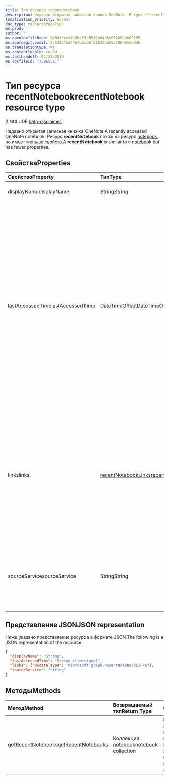 ```yaml
---
title: Тип ресурса recentNotebook
description: Недавно открытая записная книжка OneNote. Ресурс **recentNotebook** похож на ресурс notebook, но имеет меньше свойств.
localization_priority: Normal
doc_type: resourcePageType
ms.prod: ''
author: ''
ms.openlocfilehash: 948d3deed4e2bc51e95f0e04b5e962b09eb69195
ms.sourcegitcommit: 2c62457e57467b8d50f21b255b553106a9a5d8d6
ms.translationtype: MT
ms.contentlocale: ru-RU
ms.lasthandoff: 07/31/2019
ms.locfileid: "35965511"
---
```

# <a name="recentnotebook-resource-type"></a><span data-ttu-id="ecd0b-104">Тип ресурса recentNotebook</span><span class="sxs-lookup"><span data-stu-id="ecd0b-104">recentNotebook resource type</span></span>

[!INCLUDE [beta-disclaimer](../../includes/beta-disclaimer.md)]

<span data-ttu-id="ecd0b-105">Недавно открытая записная книжка OneNote.</span><span class="sxs-lookup"><span data-stu-id="ecd0b-105">A recently accessed OneNote notebook.</span></span> <span data-ttu-id="ecd0b-106">Ресурс **recentNotebook** похож на ресурс [notebook](notebook.md), но имеет меньше свойств.</span><span class="sxs-lookup"><span data-stu-id="ecd0b-106">A **recentNotebook** is similar to a [notebook](notebook.md) but has fewer properties.</span></span>

## <a name="properties"></a><span data-ttu-id="ecd0b-107">Свойства</span><span class="sxs-lookup"><span data-stu-id="ecd0b-107">Properties</span></span>
| <span data-ttu-id="ecd0b-108">Свойство</span><span class="sxs-lookup"><span data-stu-id="ecd0b-108">Property</span></span>     | <span data-ttu-id="ecd0b-109">Тип</span><span class="sxs-lookup"><span data-stu-id="ecd0b-109">Type</span></span>   |<span data-ttu-id="ecd0b-110">Описание</span><span class="sxs-lookup"><span data-stu-id="ecd0b-110">Description</span></span>|
|:---------------|:--------|:----------|
|<span data-ttu-id="ecd0b-111">displayName</span><span class="sxs-lookup"><span data-stu-id="ecd0b-111">displayName</span></span>|<span data-ttu-id="ecd0b-112">String</span><span class="sxs-lookup"><span data-stu-id="ecd0b-112">String</span></span>|<span data-ttu-id="ecd0b-113">Имя записной книжки.</span><span class="sxs-lookup"><span data-stu-id="ecd0b-113">The name of the notebook.</span></span>|
|<span data-ttu-id="ecd0b-114">lastAccessedTime</span><span class="sxs-lookup"><span data-stu-id="ecd0b-114">lastAccessedTime</span></span>|<span data-ttu-id="ecd0b-115">DateTimeOffset</span><span class="sxs-lookup"><span data-stu-id="ecd0b-115">DateTimeOffset</span></span>|<span data-ttu-id="ecd0b-116">Дата и время последнего изменения записной книжки.</span><span class="sxs-lookup"><span data-stu-id="ecd0b-116">The date and time when the notebook was last modified.</span></span> <span data-ttu-id="ecd0b-117">Метка времени представляет сведения о времени и дате с использованием формата ISO 8601 (всегда используется формат UTC).</span><span class="sxs-lookup"><span data-stu-id="ecd0b-117">The timestamp represents date and time information using ISO 8601 format and is always in UTC time.</span></span> <span data-ttu-id="ecd0b-118">Например, значение полуночи 1 января 2014 г. в формате UTC выглядит так: `'2014-01-01T00:00:00Z'`.</span><span class="sxs-lookup"><span data-stu-id="ecd0b-118">For example, midnight UTC on Jan 1, 2014 would look like this: `'2014-01-01T00:00:00Z'`.</span></span> <span data-ttu-id="ecd0b-119">Только для чтения.</span><span class="sxs-lookup"><span data-stu-id="ecd0b-119">Read-only.</span></span>|
|<span data-ttu-id="ecd0b-120">links</span><span class="sxs-lookup"><span data-stu-id="ecd0b-120">links</span></span>|[<span data-ttu-id="ecd0b-121">recentNotebookLinks</span><span class="sxs-lookup"><span data-stu-id="ecd0b-121">recentNotebookLinks</span></span>](recentnotebooklinks.md)|<span data-ttu-id="ecd0b-122">Ссылки для открытия записной книжки.</span><span class="sxs-lookup"><span data-stu-id="ecd0b-122">Links for opening the notebook.</span></span> <span data-ttu-id="ecd0b-123">Ссылка `oneNoteClientURL` открывает записную книжку в клиенте OneNote, если он установлен.</span><span class="sxs-lookup"><span data-stu-id="ecd0b-123">The `oneNoteClientURL` link opens the notebook in the OneNote client, if it's installed.</span></span> <span data-ttu-id="ecd0b-124">`oneNoteWebURL` Ссылка открывает записную книжку в OneNote в Интернете.</span><span class="sxs-lookup"><span data-stu-id="ecd0b-124">The `oneNoteWebURL` link opens the notebook in OneNote on the web.</span></span>|
|<span data-ttu-id="ecd0b-125">sourceService</span><span class="sxs-lookup"><span data-stu-id="ecd0b-125">sourceService</span></span>|<span data-ttu-id="ecd0b-126">String</span><span class="sxs-lookup"><span data-stu-id="ecd0b-126">String</span></span>|<span data-ttu-id="ecd0b-127">Внутреннее хранилище, в котором находится записная книжка (`OneDriveForBusiness` или `OneDrive`).</span><span class="sxs-lookup"><span data-stu-id="ecd0b-127">The backend store where the Notebook resides, either `OneDriveForBusiness` or `OneDrive`.</span></span>|

## <a name="json-representation"></a><span data-ttu-id="ecd0b-128">Представление JSON</span><span class="sxs-lookup"><span data-stu-id="ecd0b-128">JSON representation</span></span>

<span data-ttu-id="ecd0b-129">Ниже указано представление ресурса в формате JSON.</span><span class="sxs-lookup"><span data-stu-id="ecd0b-129">The following is a JSON representation of the resource.</span></span>

<!-- {
  "blockType": "resource",
  "optionalProperties": [

  ],
  "@odata.type": "microsoft.graph.recentNotebook"
}-->

```json
{
  "displayName": "String",
  "lastAccessedTime": "String (timestamp)",
  "links": {"@odata.type": "microsoft.graph.recentNotebookLinks"},
  "sourceService": "String"
}

```

## <a name="methods"></a><span data-ttu-id="ecd0b-130">Методы</span><span class="sxs-lookup"><span data-stu-id="ecd0b-130">Methods</span></span>

| <span data-ttu-id="ecd0b-131">Метод</span><span class="sxs-lookup"><span data-stu-id="ecd0b-131">Method</span></span>           | <span data-ttu-id="ecd0b-132">Возвращаемый тип</span><span class="sxs-lookup"><span data-stu-id="ecd0b-132">Return Type</span></span>    |<span data-ttu-id="ecd0b-133">Описание</span><span class="sxs-lookup"><span data-stu-id="ecd0b-133">Description</span></span>|
|:---------------|:--------|:----------|
|[<span data-ttu-id="ecd0b-134">getRecentNotebooks</span><span class="sxs-lookup"><span data-stu-id="ecd0b-134">getRecentNotebooks</span></span>](../api/notebook-getrecentnotebooks.md) | <span data-ttu-id="ecd0b-135">Коллекция [notebook](notebook.md)</span><span class="sxs-lookup"><span data-stu-id="ecd0b-135">[notebook](notebook.md) collection</span></span> | <span data-ttu-id="ecd0b-136">Получите коллекцию записных книжек, которые недавно открывал пользователь.</span><span class="sxs-lookup"><span data-stu-id="ecd0b-136">Get a collection of the most recently accessed notebooks for the user.</span></span> |
